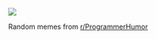 ![](https://preview.redd.it/8va6uwpgxqde1.png?width=320&crop=smart&auto=webp&s=29fd59ed30fc3b2c03560358a3845c946598aa42)

 Random memes from [r/ProgrammerHumor](https://www.reddit.com/r/ProgrammerHumor/)
